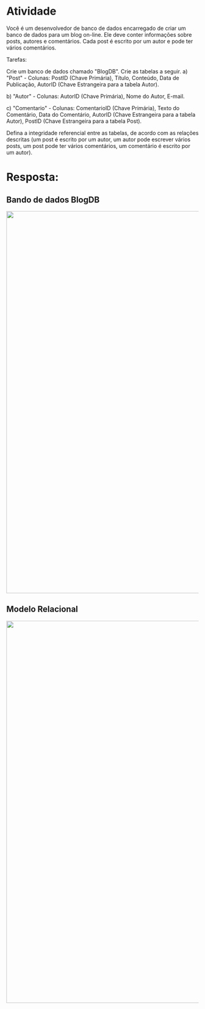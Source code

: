 # Atividade

Você é um desenvolvedor de banco de dados encarregado de criar um banco de dados para um blog on-line. Ele deve conter informações sobre posts, autores e comentários. Cada post é escrito por um autor e pode ter vários comentários.

Tarefas:

Crie um banco de dados chamado "BlogDB".
Crie as tabelas a seguir.
a) "Post" - Colunas: PostID (Chave Primária), Título, Conteúdo, Data de Publicação, AutorID (Chave Estrangeira para a tabela Autor).

b) "Autor" - Colunas: AutorID (Chave Primária), Nome do Autor, E-mail.

c) "Comentario" - Colunas: ComentarioID (Chave Primária), Texto do Comentário, Data do Comentário, AutorID (Chave Estrangeira para a tabela Autor), PostID (Chave Estrangeira para a tabela Post).

Defina a integridade referencial entre as tabelas, de acordo com as relações descritas (um post é escrito por um autor, um autor pode escrever vários posts, um post pode ter vários comentários, um comentário é escrito por um autor).

# Resposta:


## Bando de dados BlogDB

<img align="center" src="" width="1000"/>

## Modelo Relacional

<img align="center" src="" width="1000"/>